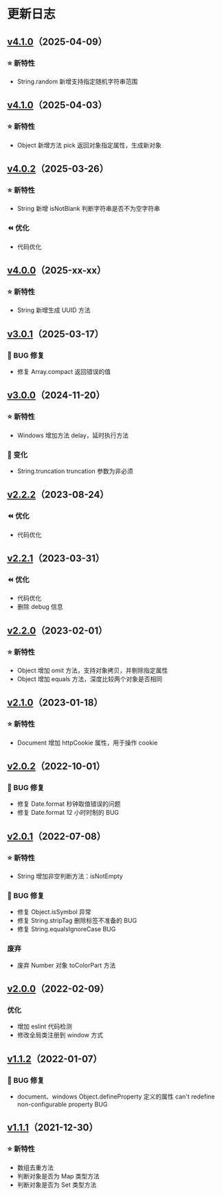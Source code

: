 # 更新日志


## [v4.1.0](https://github.com/buession/buession-prototype/releases/tag/4.1.1)（2025-04-09）

### ⭐ 新特性

- String.random 新增支持指定随机字符串范围


## [v4.1.0](https://github.com/buession/buession-prototype/releases/tag/4.1.0)（2025-04-03）

### ⭐ 新特性

- Object 新增方法 pick 返回对象指定属性，生成新对象


## [v4.0.2](https://github.com/buession/buession-prototype/releases/tag/4.0.2)（2025-03-26）

### ⭐ 新特性

- String 新增 isNotBlank 判断字符串是否不为空字符串

### ⏪ 优化

- 代码优化


## [v4.0.0](https://github.com/buession/buession-prototype/releases/tag/4.0.0)（2025-xx-xx）

### ⭐ 新特性

- String 新增生成 UUID 方法


## [v3.0.1](https://github.com/buession/buession-prototype/releases/tag/3.0.1)（2025-03-17）

### 🐞 BUG 修复

- 修复 Array.compact 返回错误的值


## [v3.0.0](https://github.com/buession/buession-prototype/releases/tag/3.0.0)（2024-11-20）

### ⭐ 新特性

- Windows 增加方法 delay，延时执行方法


### 🔔 变化

- String.truncation truncation 参数为非必须


## [v2.2.2](https://github.com/buession/buession-prototype/releases/tag/2.2.2)（2023-08-24）

### ⏪ 优化
- 代码优化


## [v2.2.1](https://github.com/buession/buession-prototype/releases/tag/2.2.1)（2023-03-31）

### ⏪ 优化
- 代码优化
- 删除 debug 信息


## [v2.2.0](https://github.com/buession/buession-prototype/releases/tag/2.2.0)（2023-02-01）

### ⭐ 新特性

- Object 增加 omit 方法，支持对象拷贝，并剔除指定属性
- Object 增加 equals 方法，深度比较两个对象是否相同


## [v2.1.0](https://github.com/buession/buession-prototype/releases/tag/2.1.0)（2023-01-18）

### ⭐ 新特性

- Document 增加 httpCookie 属性，用于操作 cookie


## [v2.0.2](https://github.com/buession/buession-prototype/releases/tag/2.0.2)（2022-10-01）

### 🐞 BUG 修复

- 修复 Date.format 秒钟取值错误的问题
- 修复 Date.format 12 小时时制的 BUG


## [v2.0.1](https://github.com/buession/buession-prototype/releases/tag/2.0.1)（2022-07-08）

### ⭐ 新特性

- String 增加非空判断方法：isNotEmpty

### 🐞 BUG 修复

- 修复 Object.isSymbol 异常
- 修复 String.stripTag 删除标签不准备的 BUG
- 修复 String.equalsIgnoreCase BUG


### 废弃

- 废弃 Number 对象 toColorPart 方法


## [v2.0.0](https://github.com/buession/buession-prototype/releases/tag/2.0.0)（2022-02-09）

### 优化

- 增加 eslint 代码检测
- 修改全局类注册到 window 方式


## [v1.1.2](https://github.com/buession/buession-prototype/releases/tag/1.1.2)（2022-01-07）

### 🐞 BUG 修复

- document、windows Object.defineProperty 定义的属性 can't redefine non-configurable property BUG


## [v1.1.1](https://github.com/buession/buession-prototype/releases/tag/1.1.1)（2021-12-30）


### ⭐ 新特性

- 数组去重方法
- 判断对象是否为 Map 类型方法
- 判断对象是否为 Set 类型方法
